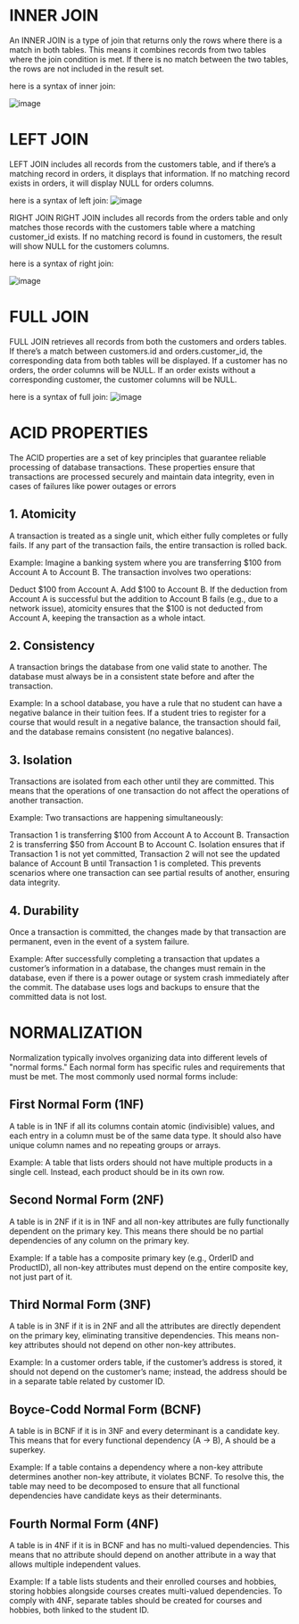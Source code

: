 # INNER JOIN

 An INNER JOIN is a type of join that returns only the rows where there is a match in both tables. This means it combines records from two tables where the join condition is met. If there is no match between the two tables, the rows are not included in the result set.


  here is a syntax of inner join: 

 ![image](./images/innerjoin.png)


# LEFT JOIN
LEFT JOIN includes all records from the customers table, and if there’s a matching record in orders, it displays that information. If no matching record exists in orders, it will display NULL for orders columns.

here is a syntax of left join:
![image](./images//leftjoin.png)




RIGHT JOIN
RIGHT JOIN includes all records from the orders table and only matches those records with the customers table where a matching customer_id exists. If no matching record is found in customers, the result will show NULL for the customers columns.

here is a syntax of right join:

![image](./images//rightjoin.png)


# FULL JOIN
FULL JOIN retrieves all records from both the customers and orders tables.
If there’s a match between customers.id and orders.customer_id, the corresponding data from both tables will be displayed.
If a customer has no orders, the order columns will be NULL.
If an order exists without a corresponding customer, the customer columns will be NULL.

here is a syntax of full join:
![image](./images//fulljoin.png)





# ACID PROPERTIES
The ACID properties are a set of key principles that guarantee reliable processing of database transactions. These properties ensure that transactions are processed securely and maintain data integrity, even in cases of failures like power outages or errors

## 1. Atomicity
 A transaction is treated as a single unit, which either fully completes or fully fails. If any part of the transaction fails, the entire transaction is rolled back.

Example: Imagine a banking system where you are transferring $100 from Account A to Account B. The transaction involves two operations:

Deduct $100 from Account A.
Add $100 to Account B.
If the deduction from Account A is successful but the addition to Account B fails (e.g., due to a network issue), atomicity ensures that the $100 is not deducted from Account A, keeping the transaction as a whole intact.

## 2. Consistency
A transaction brings the database from one valid state to another. The database must always be in a consistent state before and after the transaction.

Example: In a school database, you have a rule that no student can have a negative balance in their tuition fees. If a student tries to register for a course that would result in a negative balance, the transaction should fail, and the database remains consistent (no negative balances).

## 3. Isolation
Transactions are isolated from each other until they are committed. This means that the operations of one transaction do not affect the operations of another transaction.

Example: Two transactions are happening simultaneously:

Transaction 1 is transferring $100 from Account A to Account B.
Transaction 2 is transferring $50 from Account B to Account C.
Isolation ensures that if Transaction 1 is not yet committed, Transaction 2 will not see the updated balance of Account B until Transaction 1 is completed. This prevents scenarios where one transaction can see partial results of another, ensuring data integrity.

## 4. Durability
 Once a transaction is committed, the changes made by that transaction are permanent, even in the event of a system failure.

Example: After successfully completing a transaction that updates a customer’s information in a database, the changes must remain in the database, even if there is a power outage or system crash immediately after the commit. The database uses logs and backups to ensure that the committed data is not lost.

# NORMALIZATION
Normalization typically involves organizing data into different levels of "normal forms." Each normal form has specific rules and requirements that must be met. The most commonly used normal forms include:

## First Normal Form (1NF)
 A table is in 1NF if all its columns contain atomic (indivisible) values, and each entry in a column must be of the same data type. It should also have unique column names and no repeating groups or arrays.

Example: A table that lists orders should not have multiple products in a single cell. Instead, each product should be in its own row.

## Second Normal Form (2NF)
 A table is in 2NF if it is in 1NF and all non-key attributes are fully functionally dependent on the primary key. This means there should be no partial dependencies of any column on the primary key.

Example: If a table has a composite primary key (e.g., OrderID and ProductID), all non-key attributes must depend on the entire composite key, not just part of it.

##  Third Normal Form (3NF)
A table is in 3NF if it is in 2NF and all the attributes are directly dependent on the primary key, eliminating transitive dependencies. This means non-key attributes should not depend on other non-key attributes.

Example: In a customer orders table, if the customer’s address is stored, it should not depend on the customer’s name; instead, the address should be in a separate table related by customer ID.

## Boyce-Codd Normal Form (BCNF)
A table is in BCNF if it is in 3NF and every determinant is a candidate key. This means that for every functional dependency (A → B), A should be a superkey.

Example: If a table contains a dependency where a non-key attribute determines another non-key attribute, it violates BCNF. To resolve this, the table may need to be decomposed to ensure that all functional dependencies have candidate keys as their determinants.

##  Fourth Normal Form (4NF)
 A table is in 4NF if it is in BCNF and has no multi-valued dependencies. This means that no attribute should depend on another attribute in a way that allows multiple independent values.
 
Example: If a table lists students and their enrolled courses and hobbies, storing hobbies alongside courses creates multi-valued dependencies. To comply with 4NF, separate tables should be created for courses and hobbies, both linked to the student ID.
